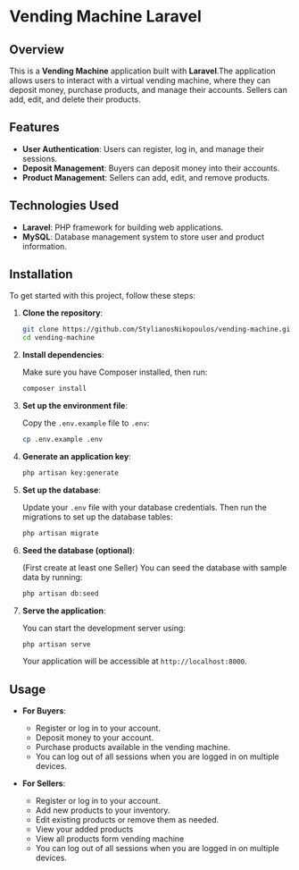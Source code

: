 # Vending Machine Laravel

## Overview

This is a **Vending Machine** application built with **Laravel**.The application allows users to interact with a virtual vending machine, where they can deposit money, purchase products, and manage their accounts. Sellers can add, edit, and delete their products.

## Features

- **User Authentication**: Users can register, log in, and manage their sessions.
- **Deposit Management**: Buyers can deposit money into their accounts.
- **Product Management**: Sellers can add, edit, and remove products.

## Technologies Used

- **Laravel**: PHP framework for building web applications.
- **MySQL**: Database management system to store user and product information.

## Installation

To get started with this project, follow these steps:

1. **Clone the repository**:

    ```bash
    git clone https://github.com/StylianosNikopoulos/vending-machine.git
    cd vending-machine
    ```

2. **Install dependencies**:

    Make sure you have Composer installed, then run:

    ```bash
    composer install
    ```

3. **Set up the environment file**:

    Copy the `.env.example` file to `.env`:

    ```bash
    cp .env.example .env
    ```

4. **Generate an application key**:

    ```bash
    php artisan key:generate
    ```

5. **Set up the database**:

    Update your `.env` file with your database credentials. Then run the migrations to set up the database tables:

    ```bash
    php artisan migrate
    ```

6. **Seed the database (optional)**:

    (First create at least one Seller)
    You can seed the database with sample data by running:

    ```bash
    php artisan db:seed
    ```

7. **Serve the application**:

    You can start the development server using:

    ```bash
    php artisan serve
    ```

    Your application will be accessible at `http://localhost:8000`.

## Usage

- **For Buyers**: 
  - Register or log in to your account.
  - Deposit money to your account.
  - Purchase products available in the vending machine.
  - You can log out of all sessions when you are logged in on multiple devices.

- **For Sellers**:
  - Register or log in to your account.
  - Add new products to your inventory.
  - Edit existing products or remove them as needed.
  - View your added products
  - View all products form vending machine
  - You can log out of all sessions when you are logged in on multiple devices.






